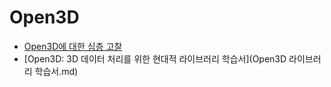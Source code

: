 # Open3D

- [Open3D에 대한 심층 고찰](Open3D.md)
- [Open3D: 3D 데이터 처리를 위한 현대적 라이브러리 학습서](Open3D 라이브러리 학습서.md)

